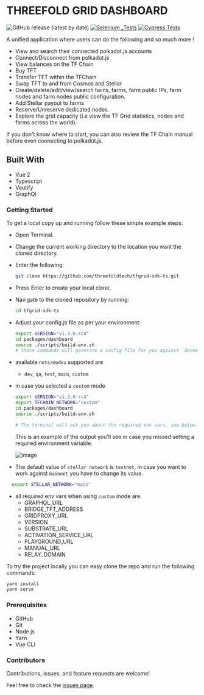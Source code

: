 # THREEFOLD GRID DASHBOARD

![GitHub release (latest by date)](https://img.shields.io/github/v/release/threefoldtech/tfgrid_dashboard)
[![Selenium _Tests](https://github.com/threefoldtech/tfgrid_dashboard/actions/workflows/Selenium.yaml/badge.svg)](https://github.com/threefoldtech/tfgrid_dashboard/actions/workflows/Selenium.yaml)
[![Cypress Tests](https://github.com/threefoldtech/tfgrid_dashboard/actions/workflows/Cypress.yaml/badge.svg)](https://github.com/threefoldtech/tfgrid_dashboard/actions/workflows/Cypress.yaml)

A unified application where users can do the following and so much more !

- View and search their connected polkadot.js accounts
- Connect/Disconnect from polkadot.js
- View balances on the TF Chain
- Buy TFT
- Transfer TFT within the TFChain
- Swap TFT to and from Cosmos and Stellar
- Create/delete/edit/view/search twins, farms, farm public IPs, farm nodes and farm nodes public configuration.
- Add Stellar payout to farms
- Reserve/Unreserve dedicated nodes.
- Explore the grid capacity (i.e view the TF Grid statistics, nodes and farms across the world).

If you don't know where to start, you can also review the TF Chain manual before even connecting to polkadot.js.

## Built With

- Vue 2
- Typescript
- Veutify
- GraphQl

### Getting Started

To get a local copy up and running follow these simple example steps:

- Open Terminal.
- Change the current working directory to the location you want the cloned directory.
- Enter the following:

  ```bash
  git clone https://github.com/threefoldtech/tfgrid-sdk-ts.git
  ```

- Press Enter to create your local clone.

- Navigate to the cloned repository by running:

  ```bash
  cd tfgrid-sdk-ts
  ```

- Adjust your config.js file as per your environment:

  ```bash
  export VERSION="v1.3.0-rc4"
  cd packages/dashboard
  source ./scripts/build-env.sh
  # these commands will generate a config file for you against `devnet`
  ```

- available `nets/modes` supported are
  - `dev`, `qa`, `test`, `main`, `custom`
- in case you selected a `custom` mode

  ```bash
  export VERSION="v1.3.0-rc4"
  export TFCHAIN_NETWORK="custom"
  cd packages/dashboard
  source ./scripts/build-env.sh

  # The terminal will ask you about the required env vars, see below.
  ```

  This is an example of the output you'll see in case you missed setting a required environment variable.

  ![image](https://user-images.githubusercontent.com/57001890/219054454-f5d74a79-0083-4442-a95e-4bd4fd3bcf73.png)

- The default value of `stellar network` is `testnet`, in case you want to work against `mainnet` you have to change its value.

```bash
  export STELLAR_NETWORK="main"
```

- all required env vars when using `custom` mode are.
  - GRAPHQL_URL
  - BRIDGE_TFT_ADDRESS
  - GRIDPROXY_URL
  - VERSION
  - SUBSTRATE_URL
  - ACTIVATION_SERVICE_URL
  - PLAYGROUND_URL
  - MANUAL_URL
  - RELAY_DOMAIN

To try the project locally you can easy clone the repo and run the following commands:

```bash
yarn install
yarn serve
```

### Prerequisites

- GitHub
- Git
- Node.js
- Yarn
- Vue CLI

### Contributors

Contributions, issues, and feature requests are welcome!

Feel free to check the [issues page](https://github.com/threefoldtech/tfgrid-sdk-ts/issues).
